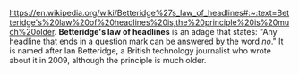https://en.wikipedia.org/wiki/Betteridge%27s_law_of_headlines#:~:text=Betteridge's%20law%20of%20headlines%20is,the%20principle%20is%20much%20older.
**Betteridge's law of headlines** is an adage that states: "Any headline that ends in a question mark can be answered by the word _no_." It is named after Ian Betteridge, a British technology journalist who wrote about it in 2009, although the principle is much older.
